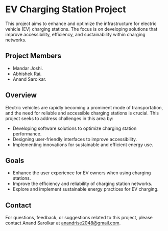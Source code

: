 # EV Charging Station Project

This project aims to enhance and optimize the infrastructure for electric vehicle (EV) charging stations. The focus is on developing solutions that improve accessibility, efficiency, and sustainability within charging networks.

## Project Members

- Mandar Joshi.
- Abhishek Rai.
- Anand Sarolkar.

## Overview

Electric vehicles are rapidly becoming a prominent mode of transportation, and the need for reliable and accessible charging stations is crucial. This project seeks to address challenges in this area by:

- Developing software solutions to optimize charging station performance.
- Designing user-friendly interfaces to improve accessibility.
- Implementing innovations for sustainable and efficient energy use.

## Goals

- Enhance the user experience for EV owners when using charging stations.
- Improve the efficiency and reliability of charging station networks.
- Explore and implement sustainable energy practices for EV charging.

## Contact

For questions, feedback, or suggestions related to this project, please contact Anand Sarolkar at anandrise2048@gmail.com.
